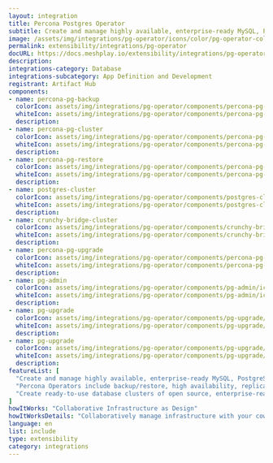 ```yaml
---
layout: integration
title: Percona Postgres Operator
subtitle: Create and manage highly available, enterprise-ready MySQL, PostgreSQL, and MongoDB clusters on Kubernetes.
image: /assets/img/integrations/pg-operator/icons/color/pg-operator-color.svg
permalink: extensibility/integrations/pg-operator
docURL: https://docs.meshplay.io/extensibility/integrations/pg-operator
description: 
integrations-category: Database
integrations-subcategory: App Definition and Development
registrant: Artifact Hub
components: 
- name: percona-pg-backup
  colorIcon: assets/img/integrations/pg-operator/components/percona-pg-backup/icons/color/percona-pg-backup-color.svg
  whiteIcon: assets/img/integrations/pg-operator/components/percona-pg-backup/icons/white/percona-pg-backup-white.svg
  description: 
- name: percona-pg-cluster
  colorIcon: assets/img/integrations/pg-operator/components/percona-pg-cluster/icons/color/percona-pg-cluster-color.svg
  whiteIcon: assets/img/integrations/pg-operator/components/percona-pg-cluster/icons/white/percona-pg-cluster-white.svg
  description: 
- name: percona-pg-restore
  colorIcon: assets/img/integrations/pg-operator/components/percona-pg-restore/icons/color/percona-pg-restore-color.svg
  whiteIcon: assets/img/integrations/pg-operator/components/percona-pg-restore/icons/white/percona-pg-restore-white.svg
  description: 
- name: postgres-cluster
  colorIcon: assets/img/integrations/pg-operator/components/postgres-cluster/icons/color/postgres-cluster-color.svg
  whiteIcon: assets/img/integrations/pg-operator/components/postgres-cluster/icons/white/postgres-cluster-white.svg
  description: 
- name: crunchy-bridge-cluster
  colorIcon: assets/img/integrations/pg-operator/components/crunchy-bridge-cluster/icons/color/crunchy-bridge-cluster-color.svg
  whiteIcon: assets/img/integrations/pg-operator/components/crunchy-bridge-cluster/icons/white/crunchy-bridge-cluster-white.svg
  description: 
- name: percona-pg-upgrade
  colorIcon: assets/img/integrations/pg-operator/components/percona-pg-upgrade/icons/color/percona-pg-upgrade-color.svg
  whiteIcon: assets/img/integrations/pg-operator/components/percona-pg-upgrade/icons/white/percona-pg-upgrade-white.svg
  description: 
- name: pg-admin
  colorIcon: assets/img/integrations/pg-operator/components/pg-admin/icons/color/pg-admin-color.svg
  whiteIcon: assets/img/integrations/pg-operator/components/pg-admin/icons/white/pg-admin-white.svg
  description: 
- name: pg-upgrade
  colorIcon: assets/img/integrations/pg-operator/components/pg-upgrade/icons/color/pg-upgrade-color.svg
  whiteIcon: assets/img/integrations/pg-operator/components/pg-upgrade/icons/white/pg-upgrade-white.svg
  description: 
- name: pg-upgrade
  colorIcon: assets/img/integrations/pg-operator/components/pg-upgrade/icons/color/pg-upgrade-color.svg
  whiteIcon: assets/img/integrations/pg-operator/components/pg-upgrade/icons/white/pg-upgrade-white.svg
  description: 
featureList: [
  "Create and manage highly available, enterprise-ready MySQL, PostgreSQL, and MongoDB clusters on Kubernetes.",
  "Percona Operators include backup/restore, high availability, replication, sharding, logging features and more.",
  "Create ready-to-use database clusters of open source, enterprise-ready versions of MySQL, MongoDB, and PostgreSQL, created and supported by the Percona team."
]
howItWorks: "Collaborative Infrastructure as Design"
howItWorksDetails: "Collaboratively manage infrastructure with your coworkers synchronously sharing the same designs."
language: en
list: include
type: extensibility
category: integrations
---
```


